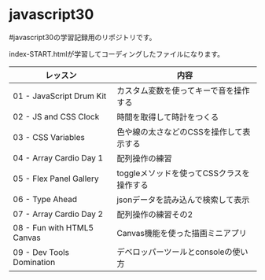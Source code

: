 # javascript30
#javascript30の学習記録用のリポジトリです。

index-START.htmlが学習してコーディングしたファイルになります。

|  レッスン  |  内容  |
| ---- | ---- |
|01 - JavaScript Drum Kit	|カスタム変数を使ってキーで音を操作する|
|02 - JS and CSS Clock	|時間を取得して時計をつくる|
|03 - CSS Variables	|色や線の太さなどのCSSを操作して表示する|
|04 - Array Cardio Day 1	|配列操作の練習|
|05 - Flex Panel Gallery	|toggleメソッドを使ってCSSクラスを操作する|
|06 - Type Ahead	|jsonデータを読み込んで検索して表示|
|07 - Array Cardio Day 2	|配列操作の練習その2|
|08 - Fun with HTML5 Canvas	|Canvas機能を使った描画ミニアプリ|
|09 - Dev Tools Domination	|デベロッパーツールとconsoleの使い方|

